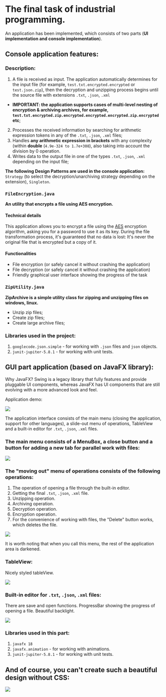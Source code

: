 # The final task of industrial programming.

An application has been implemented, which consists of two parts (**UI implementation and console implementation**).

## Console application features:
### Description:
1. A file is received as input. The application automatically determines for the input file (for example, `test.txt.encrypted.encrypted` or `test.json.zip`), then the decryption and unzipping process begins until the source file with extensions  `.txt`, `.json`, `.xml` 
  - **IMPORTANT: the application supports cases of multi-level nesting of encryption & archiving archives, for example, `test.txt.encrypted.zip.encrypted.encrypted.encrypted.zip.encrypted` etc**;
2. Processes the received information by searching for arithmetic expression tokens in any of the `.txt`, `.json`, `.xml` files;
3. Handles **any arithmetic expression in brackets** with any complexity (within **double** (`4.9e-324 to 1.7e+308`), also taking into account the division by 0 operation.
3. Writes data to the output file in one of the types `.txt`, `.json`, `.xml` depending on the input file;
 
 
**The following Design Patterns are used in the console application:** `Strategy` (to select the decryption/unarchiving strategy depending on the extension), `Singleton`.
 
### `FileEncryption.java`

**An utility that encrypts a file using AES encryption.**

#### **Technical details**

This application allows you to encrypt a file using the [AES](https://en.wikipedia.org/wiki/Advanced_Encryption_Standard) encryption algorithm, asking you for a password to use it as its key. During the file transformation process, it's guaranteed that no data is lost: It's never the original file that is encrypted but a copy of it.

#### **Functionalities**

* File encryption (or safely cancel it without crashing the application)
* File decryption (or safely cancel it without crashing the application)
* Friendly graphical user interface showing the progress of the task

### `ZipUtility.java`

**ZipArchive is a simple utility class for zipping and unzipping files on windows, linux.**

- Unzip zip files;
- Create zip files;
- Create large archive files;

### Libraries used in the project:
1. `googlecode.json.simple` - for working with `.json` files and `json` objects.
2. `junit-jupiter-5.8.1` - for working with unit tests.



## GUI part application (based on JavaFX library):
Why JavaFX? Swing is a legacy library that fully features and provide pluggable UI components, whereas JavaFX has UI components that are still evolving with a more advanced look and feel.

Application demo:

![](https://github.com/vovabyar/FinalProject/blob/master/screenshots/ezgif.com-gif-maker.gif)

The application interface consists of the main menu (closing the application, support for other languages), a slide-out menu of operations, TableView and a built-in editor for `.txt`, `.json`, `.xml` files.

### The main menu consists of a MenuBox, a close button and a button for adding a new tab for parallel work with files:
![](https://github.com/vovabyar/FinalProject/blob/master/screenshots/2.png)

### The "moving out" menu of operations consists of the following operations:
1. The operation of opening a file through the built-in editor.
2. Getting the final `.txt`, `.json`, `.xml` file.
3. Unzipping operation.
4. Archiving operation.
5. Decryption operation.
6. Encryption operation.
7. For the convenience of working with files, the "Delete" button works, which deletes the file.

![](https://github.com/vovabyar/FinalProject/blob/master/screenshots/1.png)

It is worth noting that when you call this menu, the rest of the application area is darkened.

### TableView:

Nicely styled tableView.

![](https://github.com/vovabyar/FinalProject/blob/master/screenshots/3.png)

### Built-in editor for `.txt`, `.json`, `.xml` files:

There are save and open functions. ProgressBar showing the progress of opening a file. Beautiful backlight.

![](https://github.com/vovabyar/FinalProject/blob/master/screenshots/4.png)

### Libraries used in this part:
1. `javafx 18`
2. `javafx.animation` - for working with animations.
3. `junit-jupiter-5.8.1` - for working with unit tests.

## And of course, you can't create such a beautiful design without CSS:

![](https://github.com/vovabyar/FinalProject/blob/master/screenshots/5.png)
